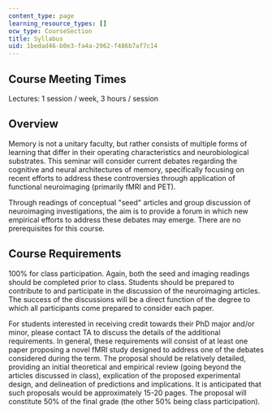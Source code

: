 ```yaml
---
content_type: page
learning_resource_types: []
ocw_type: CourseSection
title: Syllabus
uid: 1bedad46-b0e3-fa4a-2962-f486b7af7c14
---
```


Course Meeting Times
--------------------

Lectures: 1 session / week, 3 hours / session

Overview
--------

Memory is not a unitary faculty, but rather consists of multiple forms of learning that differ in their operating characteristics and neurobiological substrates. This seminar will consider current debates regarding the cognitive and neural architectures of memory, specifically focusing on recent efforts to address these controversies through application of functional neuroimaging (primarily fMRI and PET).

Through readings of conceptual "seed" articles and group discussion of neuroimaging investigations, the aim is to provide a forum in which new empirical efforts to address these debates may emerge. There are no prerequisites for this course.

Course Requirements
-------------------

100% for class participation. Again, both the seed and imaging readings should be completed prior to class. Students should be prepared to contribute to and participate in the discussion of the neuroimaging articles. The success of the discussions will be a direct function of the degree to which all participants come prepared to consider each paper.

For students interested in receiving credit towards their PhD major and/or minor, please contact TA to discuss the details of the additional requirements. In general, these requirements will consist of at least one paper proposing a novel fMRI study designed to address one of the debates considered during the term. The proposal should be relatively detailed, providing an initial theoretical and empirical review (going beyond the articles discussed in class), explication of the proposed experimental design, and delineation of predictions and implications. It is anticipated that such proposals would be approximately 15-20 pages. The proposal will constitute 50% of the final grade (the other 50% being class participation).